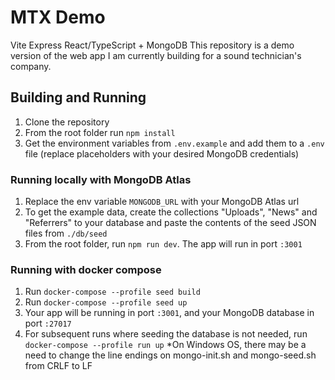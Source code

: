 # MTX Demo

Vite Express React/TypeScript + MongoDB
This repository is a demo version of the web app I am currently building for a sound technician's company.

## Building and Running

1. Clone the repository
2. From the root folder run `npm install`
3. Get the environment variables from `.env.example` and add them to a `.env` file (replace placeholders with your desired MongoDB credentials)

### Running locally with MongoDB Atlas

1. Replace the env variable `MONGODB_URL` with your MongoDB Atlas url
2. To get the example data, create the collections "Uploads", "News" and "Referrers" to your database and paste the contents of the seed JSON files from `./db/seed`
3. From the root folder, run `npm run dev`. The app will run in port `:3001`

### Running with docker compose

1. Run `docker-compose --profile seed build`
2. Run `docker-compose --profile seed up`
3. Your app will be running in port `:3001`, and your MongoDB database in port `:27017`
4. For subsequent runs where seeding the database is not needed, run `docker-compose --profile run up`
   \*On Windows OS, there may be a need to change the line endings on mongo-init.sh and mongo-seed.sh from CRLF to LF
